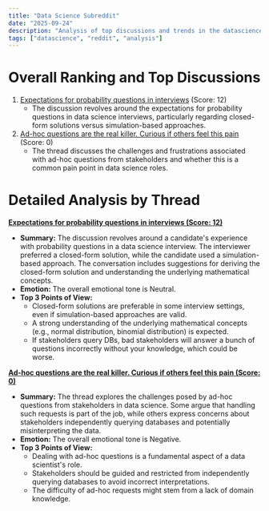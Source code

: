 ```yaml
---
title: "Data Science Subreddit"
date: "2025-09-24"
description: "Analysis of top discussions and trends in the datascience subreddit"
tags: ["datascience", "reddit", "analysis"]
---
```


# Overall Ranking and Top Discussions
1.  [Expectations for probability questions in interviews](https://www.reddit.com/r/datascience/comments/1nphgwl/expectations_for_probability_questions_in/) (Score: 12)
    *   The discussion revolves around the expectations for probability questions in data science interviews, particularly regarding closed-form solutions versus simulation-based approaches.
2.  [Ad-hoc questions are the real killer. Curious if others feel this pain](https://www.reddit.com/r/datascience/comments/1npfecr/adhoc_questions_are_the_real_killer_curious_if/) (Score: 0)
    *   The thread discusses the challenges and frustrations associated with ad-hoc questions from stakeholders and whether this is a common pain point in data science roles.

# Detailed Analysis by Thread
**[Expectations for probability questions in interviews (Score: 12)](https://www.reddit.com/r/datascience/comments/1nphgwl/expectations_for_probability_questions_in/)**
*  **Summary:** The discussion revolves around a candidate's experience with probability questions in a data science interview. The interviewer preferred a closed-form solution, while the candidate used a simulation-based approach. The conversation includes suggestions for deriving the closed-form solution and understanding the underlying mathematical concepts.
*  **Emotion:** The overall emotional tone is Neutral.
*  **Top 3 Points of View:**
    *   Closed-form solutions are preferable in some interview settings, even if simulation-based approaches are valid.
    *   A strong understanding of the underlying mathematical concepts (e.g., normal distribution, binomial distribution) is expected.
    *   If stakeholders query DBs, bad stakeholders will answer a bunch of questions incorrectly without your knowledge, which could be worse.

**[Ad-hoc questions are the real killer. Curious if others feel this pain (Score: 0)](https://www.reddit.com/r/datascience/comments/1npfecr/adhoc_questions_are_the_real_killer_curious_if/)**
*  **Summary:** The thread explores the challenges posed by ad-hoc questions from stakeholders in data science. Some argue that handling such requests is part of the job, while others express concerns about stakeholders independently querying databases and potentially misinterpreting the data.
*  **Emotion:** The overall emotional tone is Negative.
*  **Top 3 Points of View:**
    *   Dealing with ad-hoc questions is a fundamental aspect of a data scientist's role.
    *   Stakeholders should be guided and restricted from independently querying databases to avoid incorrect interpretations.
    *   The difficulty of ad-hoc requests might stem from a lack of domain knowledge.
